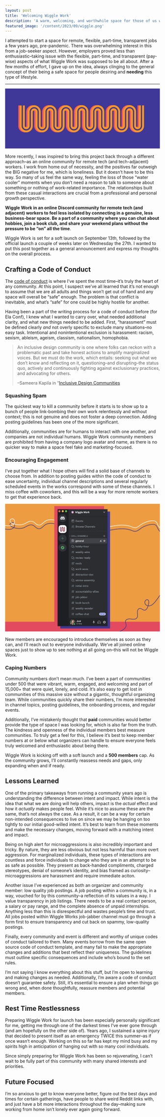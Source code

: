 ```yaml
---
layout: post
title: 'Welcoming Wiggle Work'
description: 'A warm, welcoming, and worthwhile space for those of us working in isolation.'
featured_image: '/content/2023/09/wiggle.png'
---
```

I attempted to start a space for remote, flexible, part-time, transparent jobs a few years ago, pre-pandemic. There was overwhelming interest in this from a job-seeker aspect. However, employers proved less than enthusiastic–taking issue with the flexible, part-time, and transparent (pay-wise) aspects of what Wiggle Work was supposed to be all about. After a few months of effort, I gave up on the idea, always clinging to the general concept of their being a safe space for people desiring and <strong>needing</strong> this type of lifestyle. 

<hr />

![Bright illustrated wiggles](/content/2023/09/wiggle.png)

More recently, I was inspired to bring this project back through a different approach–as an online community for remote tech (and tech-adjacent) workers. I work from home out of necessity, and the positives far outweigh the BIG negative for me, which is loneliness. But it doesn’t have to be this way. So many of us feel the same way, feeling the loss of those “water cooler” moments when you don’t need a reason to talk to someone about something or nothing of work-related importance. The relationships built from these casual interactions are crucial from a professional and personal growth perspective. 

<strong>Wiggle Work in an online Discord community for remote tech (and adjacent) workers to feel less isolated by connecting in a genuine, less business-bear space. Be a part of a community where you can chat about hobbies, join a book club, and share your weekend plans without the pressure to be “on” all the time</strong>.

Wiggle Work is set for a soft launch on September 13th, followed by the official launch a couple of weeks later on Wednesday the 27th. I wanted to put this post together as a general announcement and express my thoughts on the overall process. 

## Crafting a Code of Conduct 
The [code of conduct](https://docs.google.com/document/d/1WtNE6KtcRcA-vilWVaot0GDVpTamyRJS1g0vXHyyw_k/edit?usp=sharing) is where I’ve spent the most time–it’s truly the heart of any community. At this point, I suspect we’ve all learned that it’s not enough to assume that we are all adults and things won’t get out of hand and any space will overall be “safe” enough. The problem is that conflict is inevitable, and what’s “safe” for one could be highly hostile for another.

Having been a part of the writing process for a code of conduct before (for Ela Conf), I knew what I wanted to carry over, what needed additional clarity, and what new things needed to be added. First, “harassment” must be defined clearly *and* not overly specific to exclude many situations–no easy task. Intentional and nonintentional exclusion is harassment: racism, sexism, ableism, ageism, classism, nationalism, homophobia. 

<blockquote>An inclusive design community is one where folks can reckon with a problematic past and take honest actions to amplify marginalized voices. But we must do the work, which entails: seeking out what we don’t know and reflecting on it, questioning–and disrupting–the status quo, actively and continuously fighting against exclusionary practices, and advocating for others. 

–Sameera Kapila in “[Inclusive Design Communities](https://abookapart.com/products/inclusive-design-communities)</blockquote>

### Squashing Spam
The quickest way to kill a community before it starts is to show up to a bunch of people link-bombing their own work relentlessly and without context; this is not genuine and does not foster a deep connection. Adding posting guidelines has been one of the more significant.  

Additionally, communities are for humans to interact with one another, and companies are not individual humans. Wiggle Work community members are prohibited from having a company logo avatar and name, as there is no quicker way to make a space feel fake and marketing-focused. 

### Encouraging Engagement 
I’ve put together what I hope others will find a solid base of channels to choose from. In addition to posting guides within the code of conduct to ease uncertainty, individual channel descriptions and several regularly scheduled events in the works correspond with some of these channels. I miss coffee with coworkers, and this will be a way for more remote workers to get that experience back. 

![Screenshot of Wiggle Work Discord channels](/content/2023/09/ww-channels.png)

New members are encouraged to introduce themselves as soon as they can, and I’ll reach out to everyone individually. We’ve all joined online spaces just to show up to see nothing at all going on–this will not be Wiggle Work.	

### Caping Numbers
Community numbers don’t mean much. I’ve been a part of communities under 500 that were vibrant, warm, engaged, and welcoming and part of 15,000+ that were quiet, lonely, and cold. It’s also easy to get lost in communities of this massive size without a gigantic, thoughtful organizing team. While communities quickly share their numbers, I’m more interested in channel topics, posting guidelines, the onboarding process, and regular events. 

Additionally, I’ve mistakenly thought that <strong>paid</strong> communities would better provide the type of space I was looking for, which is also far from the truth. The kindness and openness of the individual members best measure communities. To truly get a feel for this, I believe it’s best to keep member numbers at or below what organizers can handle to ensure everyone feels truly welcomed and enthusiastic about being there. 

Wiggle Work is kicking off with a soft launch and a <strong>500 members</strong> cap. As the community grows, I’ll constantly reassess needs and gaps, only expanding when and if ready. 

## Lessons Learned 
One of the primary takeaways from running a community years ago is understanding the difference between intent and impact. While intent is the idea that what we are doing will help others, impact is the *actual* effect and how it *actually* makes people feel. While it’s nice to assume these are the same, that’s not always the case. As a result, it can be a way for certain non-intended consequences to live on since we may be hanging on too tightly to our initial good-willed intent. It’s best to learn from these moments and make the necessary changes, moving forward with a matching intent and impact. 

Being on high alert for microaggressions is also incredibly important and tricky. By nature, they are less obvious but not less harmful than more overt aggression. For marginalized individuals, these types of interactions are countless and force individuals to change who they are in an attempt to be as safe as possible. They present as back-handed compliments, charged stereotypes, denial of someone’s identity, and bias framed as curiosity–microaggressions are harassment and require immediate aciton. 

Another issue I’ve experienced as both an organizer and community member: low quality job postings. A job posting within a community is, in a way, vouched for by this community–a reflection of its values in a way. I value transparency in job listings. There needs to be a real contact person, a salary or pay range, and the complete absence of unpaid internships. Anything less than this is disrespectful and wastes people’s time and trust. All jobs posted within Wiggle Works job-jabber channel must go through a form first to ensure transparency and cut back on spammy, low-quality postings.  

Finally, every community and event is different and worthy of unique codes of conduct tailored to them. Many events borrow from the same open source code of conduct template, and many fail to make the appropriate changes and additions that best reflect their uniqueness. The guidelines must outline specific consequences and include who’s bound to the set rules. 

I’m not saying I know everything about this stuff, but I’m open to learning and making changes as needed. Additionally, I’m aware a code of conduct doesn’t guarantee safety. Still, it’s essential to ensure a plan when things go wrong and, when done thoughtfully, reassure members and potential members. 

## Rest Time Restlessness 
Preparing Wiggle Work for launch has been especially personally significant for me, getting me through one of the darkest times I’ve ever gone through (and am hopefully on the other side of). Years ago, I sustained a spine injury that decided to present itself as an emergency TWICE this summer–as if once wasn’t enough. Working on this so far has kept my mind busy and my spirits high in anticipation of hanging out with so many cool individuals.  

Since simply preparing for Wiggle Work has been so rejuvenating, I can’t wait to be fully part of this community with many shared interests and priorities. 

## Future Focused 
I’m so anxious to get to know everyone better, figure out the best days and times for certain gatherings, have people to share weird Reddit links with, and just have a bit more interactions throughout the day–making sure working from home isn’t lonely ever again going forward. 
